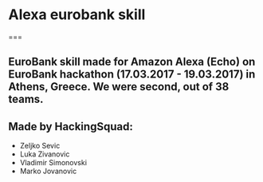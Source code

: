 # Alexa eurobank skill
===
## EuroBank skill made for Amazon Alexa (Echo) on EuroBank hackathon (17.03.2017 - 19.03.2017) in Athens, Greece. We were second, out of 38 teams.

## Made by HackingSquad:
- Zeljko Sevic
- Luka Zivanovic
- Vladimir Simonovski
- Marko Jovanovic

